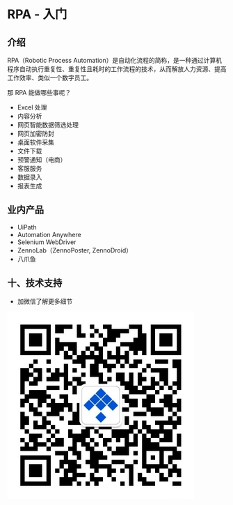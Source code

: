# RPA - 入门

## 介绍
RPA（Robotic Process Automation）是自动化流程的简称，是一种通过计算机程序自动执行重复性、重复性且耗时的工作流程的技术，从而解放人力资源、提高工作效率、类似一个数字员工。

那 RPA 能做哪些事呢？
- Excel 处理
- 内容分析
- 网页智能数据筛选处理
- 网页加密防封
- 桌面软件采集
- 文件下载
- 预警通知（电商）
- 客服服务
- 数据录入
- 报表生成

## 业内产品
- UiPath
- Automation Anywhere
- Selenium WebDriver
- ZennoLab（ZennoPoster, ZennoDroid）
- 八爪鱼

## 十、技术支持
- 加微信了解更多细节

![关注公众号](./images/official_qrcode.webp)
